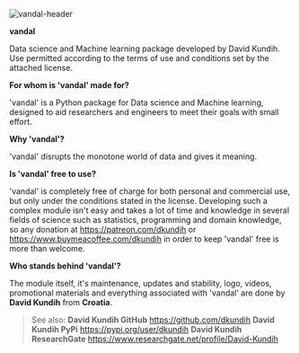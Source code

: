 ![vandal-header](https://raw.githubusercontent.com/dkundih/vandal/main/.logistics/visforvandal.jpg)

**vandal** 

Data science and Machine learning package developed by David Kundih.
Use permitted according to the terms of use and conditions set by the attached license.

**For whom is 'vandal' made for?**

'vandal' is a Python package for Data science and Machine learning, designed to aid researchers and engineers to meet their goals with small effort.

**Why 'vandal'?**

'vandal' disrupts the monotone world of data and gives it meaning.

**Is 'vandal' free to use?**

'vandal' is completely free of charge for both personal and commercial use, but only under the conditions stated in the license. Developing such a complex module isn't easy and takes a lot of time and knowledge in several fields of science such as statistics, programming and domain knowledge, so any donation at https://patreon.com/dkundih or https://www.buymeacoffee.com/dkundih in order to keep 'vandal' free is more than welcome.

**Who stands behind 'vandal'?**

The module itself, it's maintenance, updates and stability, logo, videos, promotional materials and everything associated with 'vandal' are done by **David Kundih** from **Croatia**.

> See also:
**David Kundih GitHub**
https://github.com/dkundih
**David Kundih PyPi**
https://pypi.org/user/dkundih
**David Kundih ResearchGate**
https://www.researchgate.net/profile/David-Kundih